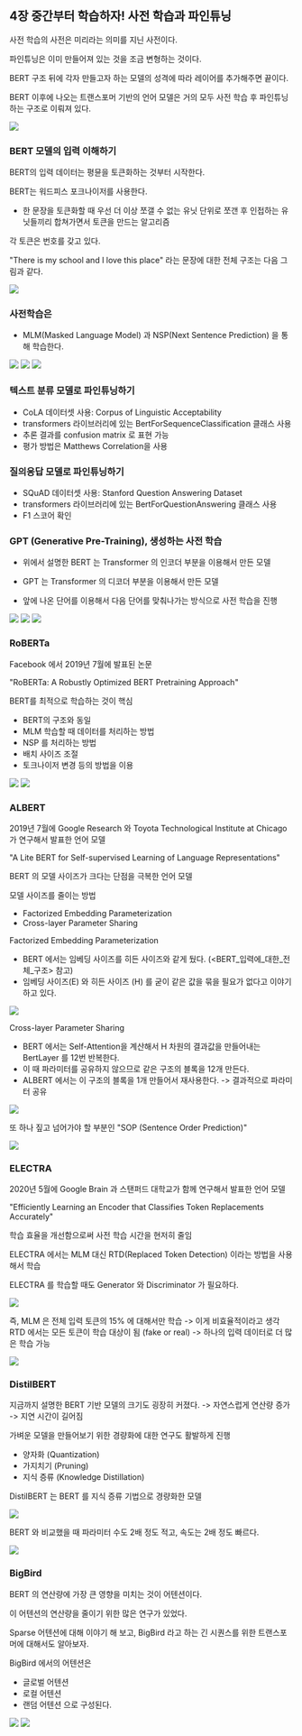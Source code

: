 ## 4장 중간부터 학습하자! 사전 학습과 파인튜닝

사전 학습의 사전은 미리라는 의미를 지닌 사전이다.

파인튜닝은 이미 만들어져 있는 것을 조금 변형하는 것이다.

BERT 구조 뒤에 각자 만들고자 하는 모델의 성격에 따라 레이어를 추가해주면 끝이다.

BERT 이후에 나오는 트랜스포머 기반의 언어 모델은 거의 모두 사전 학습 후 파인튜닝하는 구조로 이뤄져 있다.

<img src="images/BERT_모델_전체_구조.png">

### BERT 모델의 입력 이해하기

BERT의 입력 데이터는 평뮨을 토큰화하는 것부터 시작한다.

BERT는 워드피스 포크나이저를 사용한다.

- 한 문장을 토큰화할 때 우선 더 이상 쪼갤 수 없는 유닛 단위로 쪼갠 후 인접하는 유닛들끼리 합쳐가면서 토큰을 만드는 알고리즘

각 토큰은 번호를 갖고 있다.

"There is my school and I love this place" 라는 문장에 대한 전체 구조는 다음 그림과 같다.

<img src="images/BERT_입력에_대한_전체_구조.png">

### 사전학습은
- MLM(Masked Language Model) 과 NSP(Next Sentence Prediction) 을 통해 학습한다.

<img src="images/MLM_학습_과정_요약.png">

<img src="images/NSP_학습_데이터_예시.png">

<img src="images/BERT_사전_학습_요약.png">

### 텍스트 분류 모델로 파인튜닝하기

- CoLA 데이터셋 사용: Corpus of Linguistic Acceptability
- transformers 라이브러리에 있는 BertForSequenceClassification 클래스 사용
- 추론 결과를 confusion matrix 로 표현 가능
- 평가 방법은 Matthews Correlation을 사용

### 질의응답 모델로 파인튜닝하기

- SQuAD 데이터셋 사용: Stanford Question Answering Dataset
- transformers 라이브러리에 있는 BertForQuestionAnswering 클래스 사용
- F1 스코어 확인

### GPT (Generative Pre-Training), 생성하는 사전 학습

- 위에서 설명한 BERT 는 Transformer 의 인코더 부분을 이용해서 만든 모델
- GPT 는 Transformer 의 디코더 부분을 이용해서 만든 모델

- 앞에 나온 단어를 이용해서 다음 단어를 맞춰나가는 방식으로 사전 학습을 진행

<img src="images/GPT를_이용한_언어_모델_학습_방법.png">

<img src="images/BERT_vs_GPT.png">

<img src="images/GPT의_Masked_Self-Attention_에서의_마스킹_방법.png">

### RoBERTa

Facebook 에서 2019년 7월에 발표된 논문

"RoBERTa: A Robustly Optimized BERT Pretraining Approach"

BERT를 최적으로 학습하는 것이 핵심
- BERT의 구조와 동일
- MLM 학습할 때 데이터를 처리하는 방법
- NSP 를 처리하는 방법
- 배치 사이즈 조절
- 토크나이저 변경 
등의 방법을 이용

<img src="images/RoBERTa의_Dynamic_Static_마스킹.png">

<img src="images/RoBERTa에서의_NSP_전략.png">

### ALBERT

2019년 7월에 Google Research 와 Toyota Technological Institute at Chicago 가 연구해서 발표한 언어 모델

"A Lite BERT for Self-supervised Learning of Language Representations"

BERT 의 모델 사이즈가 크다는 단점을 극복한 언어 모델

모델 사이즈를 줄이는 방법
- Factorized Embedding Parameterization
- Cross-layer Parameter Sharing

Factorized Embedding Parameterization
- BERT 에서는 임베딩 사이즈를 히든 사이즈와 같게 뒀다. (<BERT_입력에_대한_전체_구조> 참고)
- 임베딩 사이즈(E) 와 히든 사이즈 (H) 를 굳이 같은 값을 묶을 필요가 없다고 이야기하고 있다.

<img src="images/ALBERT와_BERT의_임베딩_파라미터_수_계산.png">

Cross-layer Parameter Sharing
- BERT 에서는 Self-Attention을 계산해서 H 차원의 결과값을 만들어내는 BertLayer 를 12번 반복한다.
- 이 때 파라미터를 공유하지 않으므로 같은 구조의 블록을 12개 만든다.
- ALBERT 에서는 이 구조의 블록을 1개 만들어서 재사용한다. -> 결과적으로 파라미터 공유

<img src="images/ALBERT와_BERT의_인코더_동작_구조.png">

또 하나 짚고 넘어가야 할 부분인 "SOP (Sentence Order Prediction)"

<img src="images/SOP_학습_데이터_예시.png">

### ELECTRA

2020년 5월에 Google Brain 과 스탠퍼드 대학교가 함께 연구해서 발표한 언어 모델

"Efficiently Learning an Encoder that Classifies Token Replacements Accurately"

학습 효율을 개선함으로써 사전 학습 시간을 현저히 줄임

ELECTRA 에서는 MLM 대신 RTD(Replaced Token Detection) 이라는 방법을 사용해서 학습

ELECTRA 를 학습할 때도 Generator 와 Discriminator 가 필요하다.

<img src="images/ELECTRA의_Generator와_Discriminator_역할.png">

즉, MLM 은 전체 입력 토큰의 15% 에 대해서만 학습 -> 이게 비효율적이라고 생각  
RTD 에서는 모든 토큰이 학습 대상이 됨 (fake or real) -> 하나의 입력 데이터로 더 많은 학습 가능

<img src="images/RTD를_통한_언어_모델_학습_효과.png">

### DistilBERT

지금까지 설명한 BERT 기반 모델의 크기도 굉장히 커졌다. -> 자연스럽게 연산량 증가 -> 지연 시간이 길어짐

가벼운 모델을 만들어보기 위한 경량화에 대한 연구도 활발하게 진행
- 양자화 (Quantization)
- 가지치기 (Pruning)
- 지식 증류 (Knowledge Distillation)

DistilBERT 는 BERT 를 지식 증류 기법으로 경량화한 모델

<img src="images/지식_증류_시_사용하는_목적_함수.png">

BERT 와 비교했을 때 파라미터 수도 2배 정도 적고, 속도는 2배 정도 빠르다.

<img src="images/BERT_RoBERTa_DistilBERT_학습_시간_비교.png">

### BigBird

BERT 의 연산량에 가장 큰 영향을 미치는 것이 어텐션이다.

이 어텐션의 연산량을 줄이기 위한 많은 연구가 있었다.

Sparse 어텐션에 대해 이야기 해 보고, BigBird 라고 하는 긴 시퀀스를 위한 트랜스포머에 대해서도 알아보자.

BigBird 에서의 어텐션은
- 글로벌 어텐션
- 로컬 어텐션
- 랜덤 어텐션
으로 구성된다.

<img src="images/BigBird의_어텐션과_셀프어텐션.png">

<img src="images/BigBird와_RoBERTa의_토큰_길이에_따른_지연_시간.png">


